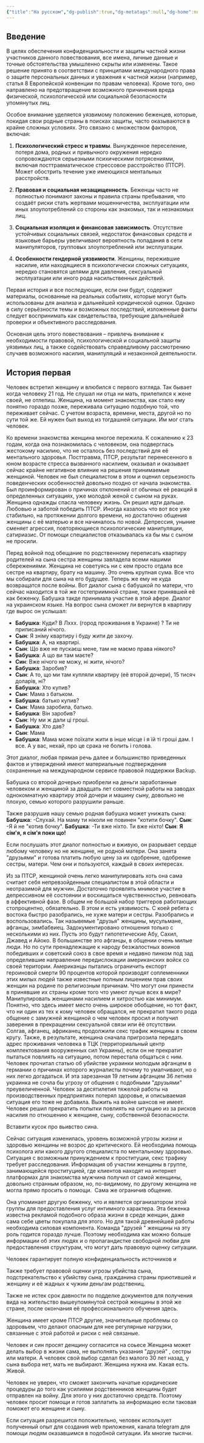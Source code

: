 ```yaml
---
{"title":"На русском","dg-publish":true,"dg-metatags":null,"dg-home":null,"permalink":"/na-russkom/na-russkom/","dgPassFrontmatter":true,"noteIcon":""}
---
```



## Введение

В целях обеспечения конфиденциальности и защиты частной жизни участников данного повествования, все имена, личные данные и точные обстоятельства умышленно скрыты или изменены. Такое решение принято в соответствии с принципами международного права о защите персональных данных и уважения к частной жизни (например, статья 8 Европейской конвенции по правам человека). Кроме того, оно направлено на предотвращение возможного причинения вреда физической, психологической или социальной безопасности упомянутых лиц.

Особое внимание уделяется уязвимому положению беженцев, которые, покидая свои родные страны в поисках защиты, часто оказываются в крайне сложных условиях. Это связано с множеством факторов, включая:

1. **Психологический стресс и травмы**. Вынужденное переселение, потеря дома, родных и привычного окружения нередко сопровождаются серьезными психическими потрясениями, включая посттравматическое стрессовое расстройство (ПТСР). Может обострить течение уже имеющихся ментальных расстройств.


2. **Правовая и социальная незащищенность**. Беженцы часто не полностью понимают законы и правила страны пребывания, что создаёт риски стать жертвами мошенничества, эксплуатации или иных злоупотреблений со стороны как знакомых, так и незнакомых лиц.


3. **Социальная изоляция и финансовая зависимость**. Отсутствие устойчивых социальных связей, недостаток финансовых средств и языковые барьеры увеличивают вероятность попадания в сети манипуляторов, групповых злоупотреблений или эксплуатации.


4. **Особенности гендерной уязвимости**. Женщины, пережившие насилие, или находящиеся в психологически сложных ситуациях, нередко становятся целями для давления, сексуальной эксплуатации или иного рода насильственных действий.



Первая история и все последующие, если они будут, содержит материалы, основанные на реальных событиях, которые могут быть использованы для анализа и дальнейшей юридической оценки. Однако в силу серьёзности темы и возможных последствий, изложенные факты следует воспринимать как свидетельства, требующие дальнейшей проверки и объективного расследования.

Основная цель этого повествования – привлечь внимание к необходимости правовой, психологической и социальной защиты уязвимых лиц, а также содействовать справедливому рассмотрению случаев возможного насилия, манипуляций и незаконной деятельности.

## История первая

Человек встретил женщину и влюбился с первого взгляда. Так бывает когда человеку 21 год. Не слушал ни отца ни мать, прилепился к жене своей, не отлепиш. Женщина, на момент знакомства, как стало ему понятно гораздо позже, переживала ситуацию подобную той, что переживает сейчас. С учетом возраста, времени, места, другой но по сути той же. Ей нужен был выход из тогдашней ситуации. Им мог стать человек. 

Ко времени знакомства женщина многое пережила.  К сожалению к 23 годам, когда она познакомилась с человеком,  она подверглась жестокому насилию, что не осталось без последствий для её ментального здоровья. Посттравма, ПТСР, результат перенесенного в юном возрасте стресса вызванного насилием, оказывал и оказывает сейчас крайне негативное влияние на решения принимаемые женщиной. Человек не был специалистом в этом и оценил серьезность поведенческих особенностей довольно поздно от начала знакомства. Был проинформирован о причинах отклонений от обычных её  реакций в определенных ситуациях, уже молодой женой с сыном на руках. Женщина однажды спасла человеку жизнь. Он решил идти дальше. Любовью и заботой победить ПТСР. Иногда казалось что вот все уже стабильно, на протяжении долгого времени, но достаточно общения женщины с её матерью и все начиналось по новой. Депрессия, уныние сменяет агрессия, повторяющиеся психологические 
манипуляции, сатириазис. От помощи специалистов отказывалась ка бы мы с сыном не просили. 

Перед войной под обещание по родственному переписать квартиру родителей на сына сестра женщины завладела всеми нашими сбережениями. Женщина не советуясь ни с кем просто отдала все сестре на квартиру, брату на машину. Это очень крупная сума. Все что мы собирали для сына на его будущее. Теперь же ему не куда возвращатся после войны. Вот диалог сына с бабушкой по матери, что сейчас находится в той же гостеприимной стране, также принявшей её как беженку. Бабушка такде принимала участие в этой афере. Диалог на украинском языке. На вопрос сына сможет ли вернутся в квартиру где вырос он услышал:

- **Бабушка**: Куди? В Лххх. (город проживания в Украине) ? Ти не приписаний нічого. 
- **Сын**: Я зніму квартиру і буду жити де захочу.
- **Бабушка**:  А, на квартирі.
- **Сын**: Що вже не пускаєш мене, там не маємо права ніякого? 
- **Бабушка**: А що ви там маєте?
- **Син**: Вже нічого не можу, ні жити, нічого?
- **Бабушка**: Заробив?
- **Сын**: А то, що ми там купляли квартиру (её второй дочери), 15 тисяч доларів, ні? 
- **Бабушка**: Хто купив?
- **Сын**: Мама з батьком.
- **Бабушка**: батько купив?
- **Сын**: Мама заробила, батько.
- **Бабушка**: Він заробив?
- **Сын**: Ну ми ж дали ці гроші.
- **Бабушка**: Хто дав?
- **Сын**: Мама
- **Бабушка**: Мама може поїхати жити в інше місце і я їй ті гроші дам. І все. А у вас, нехай, про це срака не болить і голова.

Этот диалог, любая прямая речь далее и большинство  приведенных фактов и 
утверждений имеют материальные подтверждения сохраненные на международном сервисе правовой поддержки Backup.

Бабушка со второй дочерью приобрели на деньги заработанные человеком и женщиной за двадцать лет совместной работы на заводах однокомнатную квартиру этой дочери и машину сыну, довольно не плохую, семью которого разрушили раньше. 

Также разрушив нашу семью родная бабушка может унижать сына:
**Бабушка**:
-Слухай. На маму ти ніколи не повинен "котити бочку". 
**Сын**:
-Я й не "котив бочку".
**Бабушка**:
-Ти вже ніхто. Ти вже ніхто! 
**Сын**: **Я сім'я, я сім'я поки що!**

Если послушать этот диалог полностью и вживую, он разрывает сердце любому человеку но не женщине, не родной матери. Она занята "друзьями" и готова платить любую цену за их одобрение, одобрение сестры, матери.
Чем они и пользуются, каждый в своих интересах.

Из за ПТСР, женщиной очень легко манипулировать хоть она сама считает себя непревзойденным специалистом в этой области и неотразимой для мужчин. Достаточно проявлять мнимое участие в депрессивном её состоянии и восхищаться чувственностью, ревновать в аффективной фазе. В общем не большой набор триггеров работающих стопроцентно, обязательно. В этом и есть уязвимость. С коей ребята с востока быстро разобрались, не хуже матери и сестры. Разобрались и  воспользовались.  Так назывемые "друзья" женщины, мусульмане, афганцы, зимбабвиец. Задокументировано отношения только с несколькими из них. Пусть это будут гипотетические Абу, Сахил, Джавед и Айоко. В большинстве это афганцы, в общении очень милые люди. Но по сути пренадлежащие к народу безжалостных воинов победивших и советский союз в свое время и недавно пинком под зад определившие направление передислокации американских войск со своей територии. Американцы пытались ограничить експорт героиновой смерти 90 процентов которой производят соплеменники этих милых людей также известные полным лишением прав своих женщин на родине по религиозным причинам. Что могут они принести в принявшие их страны кроме того что умеют лучше всех в мире? Манипулировать женщинами насилием и хитростью как минимум. Понятно, что здесь имеет место очень широкое обобщение, но тот факт, что ни один из тех к кому человек обращался, не прекратил такого рода общение с замужней женщиной о чем человек просил и получил заверения в прекращении сексуальной связи или ёё отсутствии. Солгав, афганец, африканец продолжили секс трафик женщины в своем кругу. Также, в результате,
женщина сначала пригрозила передать адрес проживания человека в ТЦК (территориальный центр комплектования вооруженных сил Украины),   если он не прекратит пытаться повлиять на ситуацию, потом перестала общаться с ним. Человек прочитал статью об убийстве украинки молодым афганцем в германии о причинах которого журналисты почему то умалчивают, но о них легко догадаться. И эта зарезанная 19 летним афганцем 36 летняя украинка не сочла бы угрозу от общения с подобными "друзьями" преувеличенной. 
Человек за десятилетия тяжелой работы на производственных предприятиях потерял здоровье, и описываемая ситуация его тоже не добавила. Выжить на войне шансов не имеет.
Человек решил прекратить попытки повлиять на ситуацию из за рисков насилия по отношению к женщине, сыну, собственной безопасности.

Вставити кусок про вьивство сина.

Сейчас ситуация изменилась, уровень возможной угрозы жизни и здоровью женщины не возрос до критического.
Ей необходима помощь психолога или какого другого специалиста по ментальному здоровью. Ситуация с возможным принуждением к проституции, секс трафику требует расследования. Информация об участии женщины в группе, занимающейся проституцией, где клиентов находят на интернет платформах для знакомства мужчина получил от самой женщины, довольно странным образом, но, по-видимому, по другому женщина не могла прямо просить о помощи.  Сама же ограничив общение.

Она упоминает другую беженку, что и является организатором этой группы для предоставления услуг интимного характера. Эта беженка известна рекламой подобного образа жизни в среде женщин, даже сама себе цветы покупала для этого. Но для такой древнейшей работы необходима силовая компонента. Команда "друзей " женщины на эту роль годится гораздо лучше. Поэтому необходима как можно больше информации об этих людях и о пропагандистке свободной любви для предоставления структурам, что могут дать правовую оценку ситуации.

Человек гарантирует полную конфиденциальность источников и

Также требует правовой оценки угрозы убийства сына, подстрекательство к убийству сына, гражданина страны приютившей и женщину и её жадных к чужим деньгам родствениц.

Также не истек срок давности по подделке документов для получения вида на жительство вышеупомянутой сестрой женщины в этой же стране, после окончания её профессионального обучения здесь. 

Женщина имеет кроме ПТСР другие, значительные проблемы со здоровьем, что делают опасным для нее регулярные нагрузки, связанные с этой работой и риски с ней связаные.

Человек и син просят денщину согласится на соьесе
Женщина может делать выбор в жизни сама, не выполнять указания "друзей" , сестры или матери. А человек свой выбор сделал без малого 30 лет назад, у сына выбора нет, мать не выбирают. Женщина нужна им. Какая есть. Живой. 

Человек не уверен, что сможет закончить начатые юридические процедуры до того как усилиями родственников женщины будет отправлен на войну. Для этого у них достаточно средств. Поэтому человек просит помощи и готов заплатить за информацию если таковая поможет его женщине и сыну.

Если ситуация разрешится положительно, человек использует полученный опыт для создания web приложения, канала telegram для помощи людям оказавшимся в подобной ситуации. Их  многие тысячи.